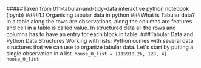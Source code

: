 #####Taken from 011-tabular-and-tidy-data interactive python notebook (ipynb)
####1.1 Organising tabular data in python
###What is Tabular data?
In a table along the rows are observations, along the columns are features and cell in a table is called value. In structured data all the rows and columns has to have an entry for each block in table. 
###Tabular Data and Python Data Structures
Working with lists:
Python comes with several data structures that we can use to organize tabular data. Let's start by putting a single observation in a list.
<code>house_0_list = [115910.26, 128, 4]</code>
<code>house_0_list</code>


